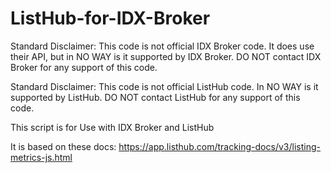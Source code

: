 # ListHub-for-IDX-Broker

Standard Disclaimer: This code is not official IDX Broker code. It does use their API, but in NO WAY is it supported by IDX Broker. DO NOT contact IDX Broker for any support of this code.

Standard Disclaimer: This code is not official ListHub code. In NO WAY is it supported by ListHub. DO NOT contact ListHub for any support of this code.

This script is for Use with IDX Broker and ListHub

It is based on these docs: https://app.listhub.com/tracking-docs/v3/listing-metrics-js.html

